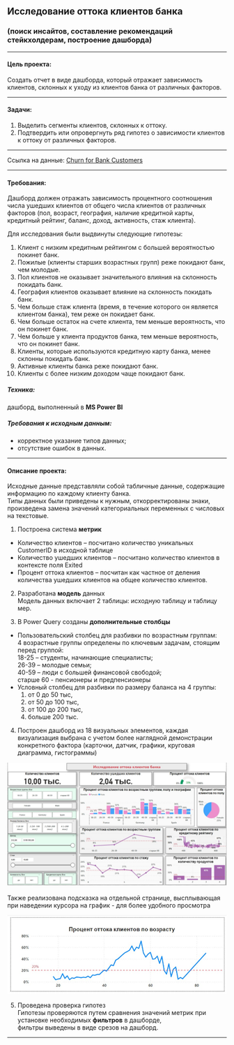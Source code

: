 ## Исследование оттока клиентов банка 
### (поиск инсайтов, составление рекомендаций стейкхолдерам, построение дашборда)

---

#### Цель проекта: 
Создать отчет в виде дашборда, который отражает зависимость клиентов, склонных к уходу из клиентов банка от различных факторов.

---

#### Задачи:
1.	Выделить сегменты клиентов, склонных к оттоку.
2.	Подтвердить или опровергнуть ряд гипотез о зависимости клиентов к оттоку от различных факторов.

---

Ссылка на данные: [Churn for Bank Customers](https://www.kaggle.com/datasets/mathchi/churn-for-bank-customers)

---
#### Требования:
Дашборд должен отражать зависимость процентного соотношения числа ушедших клиентов от общего числа клиентов от различных факторов (пол, возраст, география, наличие кредитной карты, кредитный рейтинг, баланс, доход, активность, стаж клиента).

Для исследования были выдвинуты следующие гипотезы:

1.	Клиент с низким кредитным рейтингом с большей вероятностью покинет банк.
2.	Пожилые (клиенты старших возрастных групп) реже покидают банк, чем молодые.
3.	Пол клиентов не оказывает значительного влияния на склонность покидать банк.
4.	География клиентов оказывает влияние на склонность покидать банк.
5.	Чем больше стаж клиента (время, в течение которого он является клиентом банка), тем реже он покидает банк.
6.	Чем больше остаток на счете клиента, тем меньше вероятность, что он покинет банк.
7.	Чем больше у клиента продуктов банка, тем меньше вероятность, что он покинет банк.
8.	Клиенты, которые используются кредитную карту банка, менее склонны покидать банк.
9.	Активные клиенты банка реже покидают банк.
10.	Клиенты с более низким доходом чаще покидают банк.

##### Техника: 
дашборд, выполненный в **MS Power BI**
##### Требования к исходным данным: 
- корректное указание типов данных;    
- отсутствие ошибок в данных.
---
#### Описание проекта:
Исходные данные представляли собой табличные данные, содержащие информацию по каждому клиенту банка.    
Типы данных были приведены к нужным, откорректированы знаки, произведена замена значений категориальных переменных с числовых на текстовые.    
 1. Построена система **метрик**    
* Количество клиентов – посчитано количество уникальных CustomerID в исходной таблице    
* Количество ушедших клиентов – посчитано количество клиентов в контексте поля Exited    
* Процент оттока клиентов – посчитан как частное от деления количества ушедших клиентов на общее количество клиентов.    

2. Разработана **модель** данных    
Модель данных включает 2 таблицы: исходную таблицу и таблицу мер.    

3. В Power Query созданы **дополнительные столбцы**    
* Пользовательский столбец для разбивки по возрастным группам:    
4 возрастные группы определены по ключевым задачам, стоящим перед группой:    
  18-25 – студенты, начинающие специалисты;    
  26-39 – молодые семьи;    
  40-59 – люди с большей финансовой свободой;    
  старше 60 - пенсионеры и предпенсионеры      
* Условный столбец для разбивки по размеру баланса на 4 группы:    
  1) от 0 до 50 тыс,    
  2) от 50 до 100 тыс,    
  3) от 100 до 200 тыс,    
  4) больше 200 тыс.

4. Построен дашборд из 18 визуальных элементов, каждая визуализация выбрана с учетом более наглядной демонстрации конкретного фактора (карточки, датчик, графики, круговая диаграмма, гистограммы)
   
![Вид дашборда](https://github.com/Vitochkasonik/Churn_research/blob/master/Screen%20Dash_1.jpg)


Также реализована подсказка на отдельной странице, высплывающая при наведении курсора на график - для более удобного просмотра

![Подсказка](https://github.com/Vitochkasonik/Churn_research/blob/master/Podskazka.jpg)


5. Проведена проверка гипотез    
Гипотезы проверяются путем сравнения значений метрик при установке необходимых **фильтров** в дашборде,    
фильтры выведены в виде срезов на дашборд.

---


